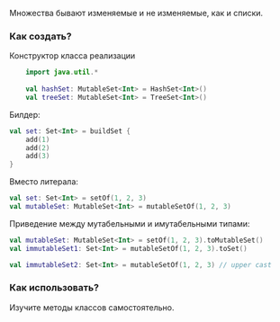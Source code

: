 

Множества бывают изменяемые и не изменяемые, как и списки.

### Как создать?

Конструктор класса реализации

```kotlin
    import java.util.*
    
    val hashSet: MutableSet<Int> = HashSet<Int>()
    val treeSet: MutableSet<Int> = TreeSet<Int>()
```

Билдер:

```kotlin
val set: Set<Int> = buildSet {
    add(1)
    add(2)
    add(3)
}
```

Вместо литерала:

```kotlin
val set: Set<Int> = setOf(1, 2, 3)
val mutableSet: MutableSet<Int> = mutableSetOf(1, 2, 3)
```

Приведение между мутабельными и имутабельными типами:

```kotlin
val mutableSet: MutableSet<Int> = setOf(1, 2, 3).toMutableSet()
val immutableSet1: Set<Int> = mutableSetOf(1, 2, 3).toSet()

val immutableSet2: Set<Int> = mutableSetOf(1, 2, 3) // upper cast
```

### Как использовать?

Изучите методы классов самостоятельно.
